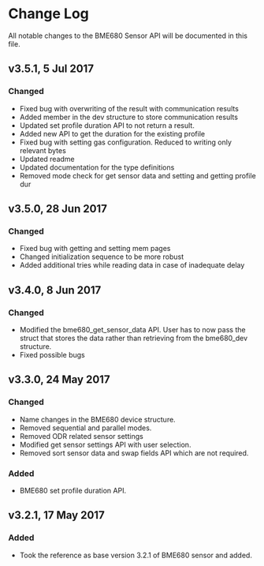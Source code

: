 # Change Log
All notable changes to the BME680 Sensor API will be documented in this file.

## v3.5.1, 5 Jul 2017
### Changed
 - Fixed bug with overwriting of the result with communication results
 - Added member in the dev structure to store communication results
 - Updated set profile duration API to not return a result.
 - Added new API to get the duration for the existing profile
 - Fixed bug with setting gas configuration. Reduced to writing only relevant bytes
 - Updated readme
 - Updated documentation for the type definitions
 - Removed mode check for get sensor data and setting and getting profile dur
 

## v3.5.0, 28 Jun 2017
### Changed
- Fixed bug with getting and setting mem pages
- Changed initialization sequence to be more robust
- Added additional tries while reading data in case of inadequate delay


## v3.4.0, 8 Jun 2017
### Changed
- Modified the bme680_get_sensor_data API. User has to now pass the struct that stores the data rather than retrieving from the bme680_dev structure.
- Fixed possible bugs

## v3.3.0, 24 May 2017
### Changed
- Name changes in the BME680 device structure.
- Removed sequential and parallel modes.
- Removed ODR related sensor settings
- Modified get sensor settings API with user selection.
- Removed sort sensor data and swap fields API which are not required.

### Added
- BME680 set profile duration API.

## v3.2.1, 17 May 2017
### Added
- Took the reference as base version 3.2.1 of BME680 sensor and added.


